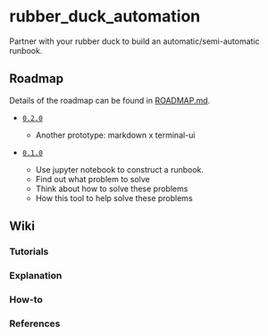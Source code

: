 # rubber_duck_automation

Partner with your rubber duck to build an automatic/semi-automatic runbook.

## Roadmap

Details of the roadmap can be found in [ROADMAP.md](./ROADMAP.md).

- [`0.2.0`](./ROADMAP.md#020)
  - Another prototype: markdown x terminal-ui

- [`0.1.0`](./ROADMAP.md#010)
  - Use jupyter notebook to construct a runbook.
  - Find out what problem to solve
  - Think about how to solve these problems
  - How this tool to help solve these problems
  
## Wiki

### Tutorials

### Explanation

### How-to

### References
